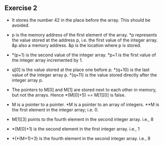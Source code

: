 ## Exercise 2

- It stores the number 42 in the place before the array. This should be avoided.
- p is the memory address of the first element of the array. *p represents the value stored at the address p, i.e. the first value of the integer array. &p also a memory address. &p is the location where p is stored.
- *(p+1) is the second value of the integer array. *p+1 is the first value of the integer array incremented by 1.
- q[0] is the value stored at the place one before p. *(q+10) is the last value of the integer array p. *(q+11) is the value stored directly after the integer array p.
- The pointers to M[0] and M[1] are stored next to each other in memory, but not the arrays. Hence *(M[0]+5) == M[1][0] is false.

- M is a pointer to a pointer. *M is a pointer to an array of integers. **M is the first element in the integer array; i.e. 0.
- M[1][3] points to the fourth element in the second integer array. i.e., 8
- *(M[0]+1) is the second element in the first integer array. i.e., 1
- \*(\*(M+1)+3) is the fourth element in the second integer array. i.e., 8
